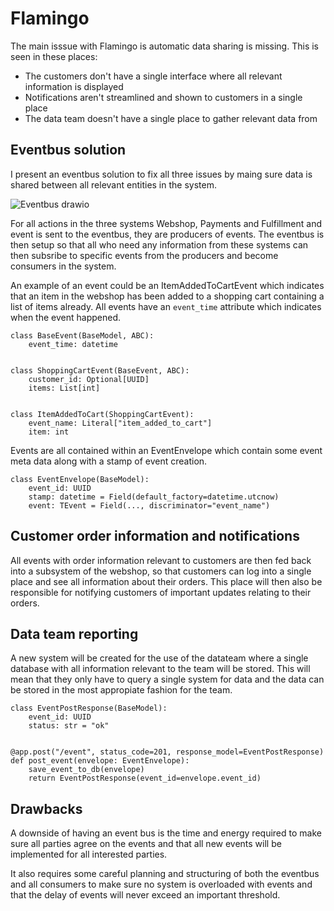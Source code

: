 # Flamingo

The main isssue with Flamingo is automatic data sharing is missing. This is seen in these places:
- The customers don't have a single interface where all relevant information is displayed
- Notifications aren't streamlined and shown to customers in a single place
- The data team doesn't have a single place to gather relevant data from


## Eventbus solution

I present an eventbus solution to fix all three issues by maing sure data is shared between all relevant entities in the system.

![Eventbus drawio](https://user-images.githubusercontent.com/47638416/179398117-208a6f9a-9099-46d5-9c0e-643a4686c6ce.png)

For all actions in the three systems Webshop, Payments and Fulfillment and event is sent to the eventbus, they are producers of events. The eventbus is then setup so that all who need any information from these systems can then subsribe to specific events from the producers and become consumers in the system.

An example of an event could be an ItemAddedToCartEvent which indicates that an item in the webshop has been added to a shopping cart containing a list of items already. All events have an `event_time` attribute which indicates when the event happened.

```
class BaseEvent(BaseModel, ABC):
    event_time: datetime


class ShoppingCartEvent(BaseEvent, ABC):
    customer_id: Optional[UUID]
    items: List[int]


class ItemAddedToCart(ShoppingCartEvent):
    event_name: Literal["item_added_to_cart"]
    item: int
```

Events are all contained within an EventEnvelope which contain some event meta data along with a stamp of event creation.

```
class EventEnvelope(BaseModel):
    event_id: UUID
    stamp: datetime = Field(default_factory=datetime.utcnow)
    event: TEvent = Field(..., discriminator="event_name")
```


## Customer order information and notifications

All events with order information relevant to customers are then fed back into a subsystem of the webshop, so that customers can log into a single place and see all information about their orders. This place will then also be responsible for notifying customers of important updates relating to their orders.


## Data team reporting

A new system will be created for the use of the datateam where a single database with all information relevant to the team will be stored. This will mean that they only have to query a single system for data and the data can be stored in the most appropiate fashion for the team.

```
class EventPostResponse(BaseModel):
    event_id: UUID
    status: str = "ok"


@app.post("/event", status_code=201, response_model=EventPostResponse)
def post_event(envelope: EventEnvelope):
    save_event_to_db(envelope)
    return EventPostResponse(event_id=envelope.event_id)
```


## Drawbacks

A downside of having an event bus is the time and energy required to make sure all parties agree on the events and that all new events will be implemented for all interested parties.

It also requires some careful planning and structuring of both the eventbus and all consumers to make sure no system is overloaded with events and that the delay of events will never exceed an important threshold.

